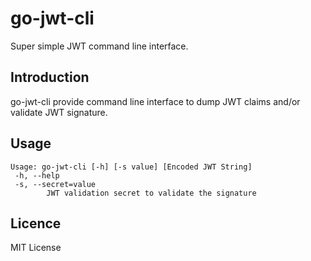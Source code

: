 # go-jwt-cli

Super simple JWT command line interface.

## Introduction

go-jwt-cli provide command line interface to dump JWT claims and/or validate JWT
signature.

## Usage

```
Usage: go-jwt-cli [-h] [-s value] [Encoded JWT String]
 -h, --help
 -s, --secret=value
        JWT validation secret to validate the signature
```

## Licence

MIT License

